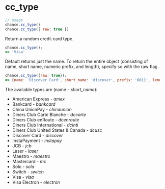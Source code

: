 # cc_type

```js
// usage
chance.cc_type()
chance.cc_type({ raw: true })
```

Return a random credit card type.

```js
chance.cc_type();
=> 'Visa'
```

Default returns just the name. To return the entire object (consisting of name,
short name, numeric prefix, and length), specify so with the raw flag.

```js
chance.cc_type({raw: true});
=> {name: 'Discover Card', short_name: 'discover', prefix: '6011', length: 16}
```

The available types are (name - _short_name_):

- American Express - _amex_
- Bankcard - _bankcard_
- China UnionPay - _chinaunion_
- Diners Club Carte Blanche - _dccarte_
- Diners Club enRoute - _dcenroute_
- Diners Club International - _dcintl_
- Diners Club United States & Canada - _dcusc_
- Discover Card - _discover_
- InstaPayment - _instapay_
- JCB - _jcb_
- Laser - _laser_
- Maestro - _maestro_
- Mastercard - _mc_
- Solo - _solo_
- Switch - _switch_
- Visa - _visa_
- Visa Electron - _electron_

